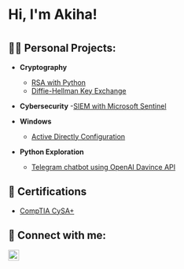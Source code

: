 <h1>Hi, I'm Akiha!<h1>
<h2>👨‍💻 Personal Projects:</h2>

- <b>Cryptography</b>
  - [RSA with Python](https://github.com/akhkusu/RSA-with-python)
  - [Diffie-Hellman Key Exchange](https://github.com/akhkusu/Diffie-Hellman-Key-Exchange)
 
- <b>Cybersecurity</b>
  -[SIEM with Microsoft Sentinel](https://github.com/akhkusu/SIEM-with-Microsoft-Sentinel)
    

- <b>Windows</b>
  - [Active Directly Configuration](https://github.com/akhkusu/Active-Directly-Configuration-Lab)
  
- <b>Python Exploration</b>
  - [Telegram chatbot using OpenAI Davince API](https://github.com/akhkusu/Akigpt)
 
 


<h2>🧾 Certifications</h2>

- [CompTIA CySA+](https://www.credly.com/earner/earned/badge/a8c4830f-fd53-451f-abdc-5f9e04b6a0ce)

<h2> 🤳 Connect with me:</h2>

[<img align="left" alt="aki | LinkedIn" width="22px" src="https://cdn.jsdelivr.net/npm/simple-icons@v3/icons/linkedin.svg" />][linkedin]



[linkedin]: https://ee.linkedin.com/in/akiha-kusumoto

